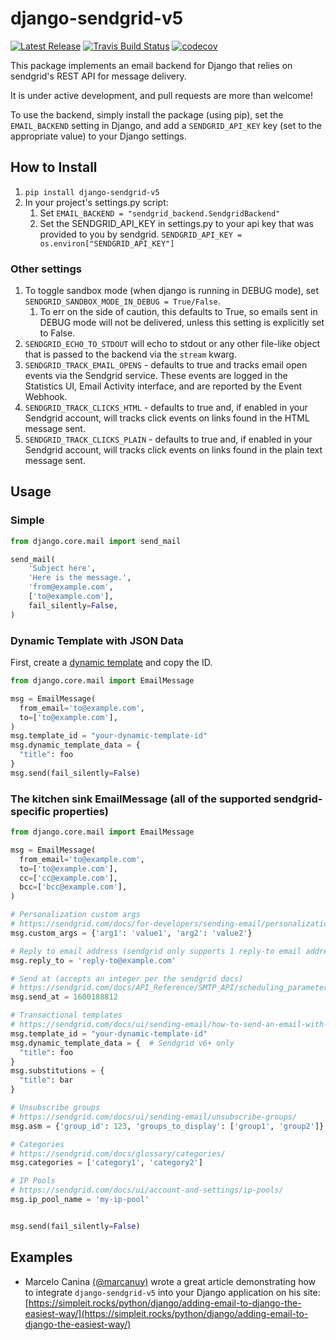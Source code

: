 # django-sendgrid-v5

[![Latest Release](https://img.shields.io/pypi/v/django-sendgrid-v5.svg)](https://pypi.python.org/pypi/django-sendgrid-v5/) [![Travis Build Status](https://travis-ci.com/sklarsa/django-sendgrid-v5.svg)](https://travis-ci.org/sklarsa/django-sendgrid-v5)
[![codecov](https://codecov.io/gh/sklarsa/django-sendgrid-v5/branch/master/graph/badge.svg)](https://codecov.io/gh/sklarsa/django-sendgrid-v5)

This package implements an email backend for Django that relies on sendgrid's REST API for message delivery.

It is under active development, and pull requests are more than welcome\!

To use the backend, simply install the package (using pip), set the `EMAIL_BACKEND` setting in Django, and add a `SENDGRID_API_KEY` key (set to the appropriate value) to your Django settings.

## How to Install

1. `pip install django-sendgrid-v5`
2. In your project's settings.py script:
    1. Set `EMAIL_BACKEND = "sendgrid_backend.SendgridBackend"`
    2. Set the SENDGRID\_API\_KEY in settings.py to your api key that was provided to you by sendgrid. `SENDGRID_API_KEY = os.environ["SENDGRID_API_KEY"]`

### Other settings

1. To toggle sandbox mode (when django is running in DEBUG mode), set `SENDGRID_SANDBOX_MODE_IN_DEBUG = True/False`.
    1. To err on the side of caution, this defaults to True, so emails sent in DEBUG mode will not be delivered, unless this setting is explicitly set to False.
2. `SENDGRID_ECHO_TO_STDOUT` will echo to stdout or any other file-like
    object that is passed to the backend via the `stream` kwarg.
3. `SENDGRID_TRACK_EMAIL_OPENS` - defaults to true and tracks email open events via the Sendgrid service. These events are logged in the Statistics UI, Email Activity interface, and are reported by the Event Webhook.
4. `SENDGRID_TRACK_CLICKS_HTML` - defaults to true and, if enabled in your Sendgrid account, will tracks click events on links found in the HTML message sent.
5. `SENDGRID_TRACK_CLICKS_PLAIN` - defaults to true and, if enabled in your Sendgrid account, will tracks click events on links found in the plain text message sent.

## Usage

### Simple

```python
from django.core.mail import send_mail

send_mail(
    'Subject here',
    'Here is the message.',
    'from@example.com',
    ['to@example.com'],
    fail_silently=False,
)
```

### Dynamic Template with JSON Data

First, create a [dynamic template](https://mc.sendgrid.com/dynamic-templates) and copy the ID.

```python
from django.core.mail import EmailMessage

msg = EmailMessage(
  from_email='to@example.com',
  to=['to@example.com'],
)
msg.template_id = "your-dynamic-template-id"
msg.dynamic_template_data = {
  "title": foo
}
msg.send(fail_silently=False)
```

### The kitchen sink EmailMessage (all of the supported sendgrid-specific properties)

```python
from django.core.mail import EmailMessage

msg = EmailMessage(
  from_email='to@example.com',
  to=['to@example.com'],
  cc=['cc@example.com'],
  bcc=['bcc@example.com'],
)

# Personalization custom args
# https://sendgrid.com/docs/for-developers/sending-email/personalizations/
msg.custom_args = {'arg1': 'value1', 'arg2': 'value2'}

# Reply to email address (sendgrid only supports 1 reply-to email address)
msg.reply_to = 'reply-to@example.com'

# Send at (accepts an integer per the sendgrid docs)
# https://sendgrid.com/docs/API_Reference/SMTP_API/scheduling_parameters.html#-Send-At
msg.send_at = 1600188812

# Transactional templates
# https://sendgrid.com/docs/ui/sending-email/how-to-send-an-email-with-dynamic-transactional-templates/
msg.template_id = "your-dynamic-template-id"
msg.dynamic_template_data = {  # Sendgrid v6+ only
  "title": foo
}
msg.substitutions = {
  "title": bar
}

# Unsubscribe groups
# https://sendgrid.com/docs/ui/sending-email/unsubscribe-groups/
msg.asm = {'group_id': 123, 'groups_to_display': ['group1', 'group2']}

# Categories
# https://sendgrid.com/docs/glossary/categories/
msg.categories = ['category1', 'category2']

# IP Pools
# https://sendgrid.com/docs/ui/account-and-settings/ip-pools/
msg.ip_pool_name = 'my-ip-pool'


msg.send(fail_silently=False)
```

## Examples

- Marcelo Canina [(@marcanuy)](https://github.com/marcanuy) wrote a great article demonstrating how to integrate `django-sendgrid-v5` into your Django application on his site: [https://simpleit.rocks/python/django/adding-email-to-django-the-easiest-way/](https://simpleit.rocks/python/django/adding-email-to-django-the-easiest-way/)
